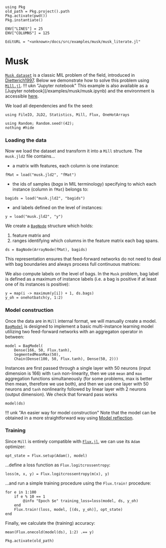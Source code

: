 ```@setup musk
using Pkg
old_path = Pkg.project().path
Pkg.activate(pwd())
Pkg.instantiate()

ENV["LINES"] = 25
ENV["COLUMNS"] = 125
```
```@meta
EditURL = "<unknown>/docs/src/examples/musk/musk_literate.jl"
```

# Musk

[`Musk dataset`](https://archive.ics.uci.edu/ml/datasets/Musk+(Version+2)) is a classic MIL problem of the field, introduced in [Dietterich1997](@cite). Below we demonstrate how to solve this problem using [`Mill.jl`](https://github.com/CTUAvastLab/Mill.jl).
!!! ukn "Jupyter notebook"
    This example is also available as a [Jupyter notebook](<unknown>/examples/musk/musk.ipynb)
    and the environment is accessible [here](https://github.com/CTUAvastLab/Mill.jl/tree/master/docs/src/examples/musk).

We load all dependencies and fix the seed:

````@example musk
using FileIO, JLD2, Statistics, Mill, Flux, OneHotArrays

using Random; Random.seed!(42);
nothing #hide
````

### Loading the data

Now we load the dataset and transform it into a `Mill` structure. The `musk.jld2` file contains...
* a matrix with features, each column is one instance:

````@example musk
fMat = load("musk.jld2", "fMat")
````

* the ids of samples (*bags* in MIL terminology) specifying to which each instance (column in `fMat`) belongs to:

````@example musk
bagids = load("musk.jld2", "bagids")
````

* and labels defined on the level of instances:

````@example musk
y = load("musk.jld2", "y")
````

We create a [`BagNode`](@ref) structure which holds:
1. feature matrix and
2. ranges identifying which columns in the feature matrix each bag spans.

````@example musk
ds = BagNode(ArrayNode(fMat), bagids)
````

This representation ensures that feed-forward networks do not need to deal with bag boundaries and always process full continuous matrices:

We also compute labels on the level of bags. In the `Musk` problem, bag label is defined as a maximum of instance labels (i.e. a bag is positive if at least one of its instances is positive):

````@example musk
y = map(i -> maximum(y[i]) + 1, ds.bags)
y_oh = onehotbatch(y, 1:2)
````

### Model construction

Once the data are in `Mill` internal format, we will manually create a model. [`BagModel`](@ref) is designed to implement a basic multi-instance learning model utilizing two feed-forward networks with an aggregaton operator in between:

````@example musk
model = BagModel(
    Dense(166, 50, Flux.tanh),
    SegmentedMeanMax(50),
    Chain(Dense(100, 50, Flux.tanh), Dense(50, 2)))
````

Instances are first passed through a single layer with 50 neurons (input dimension is 166) with `tanh` non-linearity, then we use `mean` and `max` aggregation functions simultaneously (for some problems, max is better then mean, therefore we use both), and then we use one layer with 50 neurons and `tanh` nonlinearity followed by linear layer with 2 neurons (output dimension). We check that forward pass works

````@example musk
model(ds)
````

!!! unk "An easier way for model construction"
   Note that the model can be obtained in a more straightforward way using [Model reflection](@ref).

### Training

Since `Mill` is entirely compatible with [`Flux.jl`](https://fluxml.ai), we can use its `Adam` optimizer:

````@example musk
opt_state = Flux.setup(Adam(), model)
````

...define a loss function as `Flux.logitcrossentropy`:

````@example musk
loss(m, x, y) = Flux.logitcrossentropy(m(x), y)
````

...and run a simple training procedure using the `Flux.train!` procedure:

````@example musk
for e in 1:100
    if e % 10 == 1
        @info "Epoch $e" training_loss=loss(model, ds, y_oh)
    end
    Flux.train!(loss, model, [(ds, y_oh)], opt_state)
end
````

Finally, we calculate the (training) accuracy:

````@example musk
mean(Flux.onecold(model(ds), 1:2) .== y)
````

```@setup musk
Pkg.activate(old_path)
```
